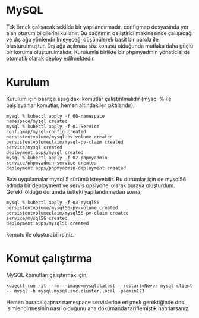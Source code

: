 # MySQL
Tek örnek çalışacak şekilde bir yapılandırmadır. configmap dosyasında yer alan oturum bilgilerini kullanır. Bu dağıtımın geliştirici makinesinde çalışacağı ve dış ağa yönlendirilmeyeceği düşünülerek basit bir parola ile oluşturulmuştur. Dış ağa açılması söz konusu olduğunda mutlaka daha güçlü bir koruma oluşturulmalıdır.
Kurulumla birlikte bir phpmyadmin yöneticisi de otomatik olarak deploy edilmektedir.
# Kurulum
Kurulum için basitçe aşağıdaki komutlar çalıştırılmalıdır (mysql % ile baişlayanlar komutlar, hemen altındakiler çıktılarıdır);
```console
mysql % kubectl apply -f 00-namespace 
namespace/mysql created
mysql % kubectl apply -f 01-Service  
configmap/mysql-config created
persistentvolume/mysql-pv-volume created
persistentvolumeclaim/mysql-pv-claim created
service/mysql created
deployment.apps/mysql created
mysql % kubectl apply -f 02-phpmyadmin 
service/phpmyadmin-service created
deployment.apps/phpmyadmin-deployment created
```

Bazı uygulamalar mysql 5 sürümü isteyebilir. Bu durumlar için de mysql56 adında bir deployment ve servis opsiyonel olarak buraya oluşturdum. Gerekli olduğu durumda üstteki yapılandırmadan sonra;
```console
mysql % kubectl apply -f 03-mysql56 
persistentvolume/mysql56-pv-volume created
persistentvolumeclaim/mysql56-pv-claim created
service/mysql56 created
deployment.apps/mysql56 created
```
komutu ile oluşturabilirsiniz.
# Komut çalıştırma
 MySQL komutları çalıştırmak için;
```console
kubectl run -it --rm --image=mysql:latest --restart=Never mysql-client -- mysql -h mysql.mysql.svc.cluster.local -padmin123
```
Hemen burada çapraz namespace servislerine erişmek gerektiğinde dns isimlendirmesinin nasıl olduğunu ana dökümanda tariflemiştik hatırlarsanız.